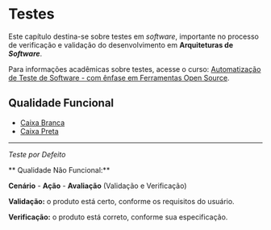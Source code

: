 # Testes
Este capítulo destina-se sobre testes em *software*, importante no processo de verificação e validação do desenvolvimento em **Arquiteturas de _Software_**.

Para informações acadêmicas sobre testes, acesse o curso: [Automatização de Teste de Software - com ênfase em Ferramentas Open Source](http://napsol.icmc.usp.br/ats/).

## Qualidade Funcional
* [Caixa Branca](caixa-branca.md)
* [Caixa Preta](caixa_preta.md)

---

*Teste por Defeito*

** Qualidade Não Funcional:**

**Cenário** - **Ação** - **Avaliação** (Validação e Verificação)

**Validação:** o produto está certo, conforme os requisitos do usuário.

**Verificação:** o produto está correto, conforme sua especificação.
